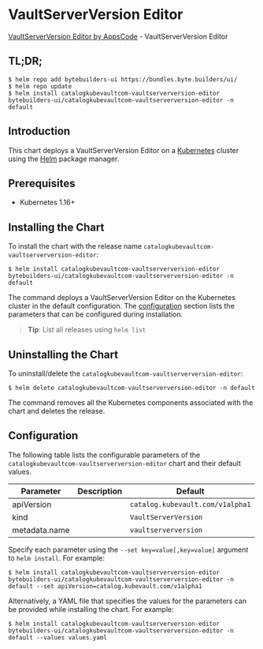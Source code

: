 # VaultServerVersion Editor

[VaultServerVersion Editor by AppsCode](https://byte.builders) - VaultServerVersion Editor

## TL;DR;

```console
$ helm repo add bytebuilders-ui https://bundles.byte.builders/ui/
$ helm repo update
$ helm install catalogkubevaultcom-vaultserverversion-editor bytebuilders-ui/catalogkubevaultcom-vaultserverversion-editor -n default
```

## Introduction

This chart deploys a VaultServerVersion Editor on a [Kubernetes](http://kubernetes.io) cluster using the [Helm](https://helm.sh) package manager.

## Prerequisites

- Kubernetes 1.16+

## Installing the Chart

To install the chart with the release name `catalogkubevaultcom-vaultserverversion-editor`:

```console
$ helm install catalogkubevaultcom-vaultserverversion-editor bytebuilders-ui/catalogkubevaultcom-vaultserverversion-editor -n default
```

The command deploys a VaultServerVersion Editor on the Kubernetes cluster in the default configuration. The [configuration](#configuration) section lists the parameters that can be configured during installation.

> **Tip**: List all releases using `helm list`

## Uninstalling the Chart

To uninstall/delete the `catalogkubevaultcom-vaultserverversion-editor`:

```console
$ helm delete catalogkubevaultcom-vaultserverversion-editor -n default
```

The command removes all the Kubernetes components associated with the chart and deletes the release.

## Configuration

The following table lists the configurable parameters of the `catalogkubevaultcom-vaultserverversion-editor` chart and their default values.

|   Parameter   | Description |             Default              |
|---------------|-------------|----------------------------------|
| apiVersion    |             | `catalog.kubevault.com/v1alpha1` |
| kind          |             | `VaultServerVersion`             |
| metadata.name |             | `vaultserverversion`             |


Specify each parameter using the `--set key=value[,key=value]` argument to `helm install`. For example:

```console
$ helm install catalogkubevaultcom-vaultserverversion-editor bytebuilders-ui/catalogkubevaultcom-vaultserverversion-editor -n default --set apiVersion=catalog.kubevault.com/v1alpha1
```

Alternatively, a YAML file that specifies the values for the parameters can be provided while
installing the chart. For example:

```console
$ helm install catalogkubevaultcom-vaultserverversion-editor bytebuilders-ui/catalogkubevaultcom-vaultserverversion-editor -n default --values values.yaml
```
